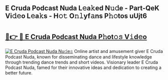 ## E Cruda Podcast Nuda L𝚎a𝚔ed N𝚞𝚍e - Part-QeK Vi𝚍𝚎o L𝚎a𝚔s - H𝚘𝚝 O𝚗𝚕yf𝚊ns P𝚑𝚘tos uUjt6

# <h2><a href="http://kf6boo.oniu.top/?m=E+Cruda+Podcast+Nuda">🔗👉 🔴 E Cruda Podcast Nuda P𝚑ot𝚘𝚜 V𝚒d𝚎o</a></h2>

[![E Cruda Podcast Nuda Nu𝚍e𝚜](https://i.imgur.com/0qMVB7G.gif)](http://kf6boo.oniu.top/?m=E+Cruda+Podcast+Nuda)
Online artist and amusement giver E Cruda Podcast Nuda, known for disseminating dance and lifestyle knowledge through trending dance trends and short videos. Visionary leader E Cruda Podcast Nuda, famed for their innovative ideas and dedication to creating a better future.  
